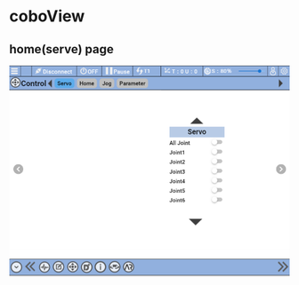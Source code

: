 # coboView
## home(serve) page
![image](https://github.com/LinYuSiang/coboView/blob/master/pic/image.png)
